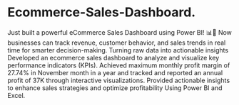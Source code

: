 # Ecommerce-Sales-Dashboard.
Just built a powerful eCommerce Sales Dashboard using Power BI! 📊🚀 
Now businesses can track revenue, customer behavior, and sales trends in real time for smarter decision-making. Turning raw data into actionable insights
Developed an ecommerce sales dashboard to analyze and visualize key performance indicators (KPIs).
   Achieved maximum monthly profit margin of 27.74% in November month in a year and tracked and reported an annual profit of 
   37K through interactive visualizations.
   Provided actionable insights to enhance sales strategies and optimize profitability Using Power BI and Excel.

